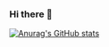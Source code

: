 ### Hi there 👋

[![Anurag's GitHub stats](https://github-readme-stats.vercel.app/api?username=LoRyu)](https://github.com/anuraghazra/github-readme-stats)
<!--
**LoRyu/LoRyu** is a ✨ _special_ ✨ repository because its `README.md` (this file) appears on your GitHub profile.

Here are some ideas to get you started:

- 🔭 I’m currently working on ...
- 🌱 I’m currently learning ...
- 👯 I’m looking to collaborate on ...
- 🤔 I’m looking for help with ...
- 💬 Ask me about ...
- 📫 How to reach me: ...
- 😄 Pronouns: ...
- ⚡ Fun fact: ...
-->
